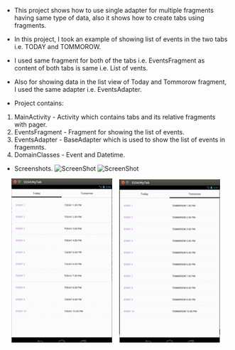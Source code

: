 - This project shows how to use single adapter for multiple fragments having same type of data, also it shows how to create tabs using fragments.
- In this project, I took an example of showing list of events in the two tabs i.e. TODAY and TOMMOROW.
- I used same fragment for both of the tabs i.e. EventsFragment as content of both tabs is same i.e. List of vents.
- Also for showing data in the list view of Today and Tommorow fragment, I used the same adapter i.e. EventsAdapter.

- Project contains:
1. MainActivity - Activity which contains tabs and its relative fragments with pager.
2. EventsFragment - Fragment for showing the list of events.
3. EventsAdapter - BaseAdapter which is used to show the list of events in fragemnts.
4. DomainClasses - Event and Datetime.

- Screenshots.
![ScreenShot](https://github.com/KunalBhavsar/SingleAdapterForFragmentsOfSameType/blob/master/Screenshot1.png)
![ScreenShot](https://github.com/KunalBhavsar/SingleAdapterForFragmentsOfSameType/blob/master/Screenshot2.png)

<div align="center">
        <img width="45%" src="Screenshot1.png" alt="First Fragment" title="First Fragment"</img>
        <img height="0" width="8px">
        <img width="45%" src="Screenshot2.png" alt="Second Fragment" title="Second Fragment"></img>
</div>
